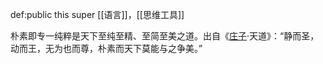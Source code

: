 def:public this super [[语言]]，[[思维工具]]

朴素即专一纯粹是天下至纯至精、至简至美之道。出自《[庄子](https://baike.baidu.com/item/%E5%BA%84%E5%AD%90/2451694?fromModule=lemma_inlink)·天道》：“静而圣，动而王，无为也而尊，朴素而天下莫能与之争美。”